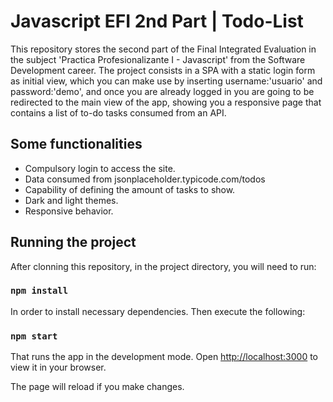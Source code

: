 # Javascript EFI 2nd Part | Todo-List
This repository stores the second part of the Final Integrated Evaluation in the subject 'Practica Profesionalizante I - Javascript' from the Software Development career. The project consists in a SPA with a static login form as initial view, which you can make use by inserting username:'usuario' and password:'demo', and once you are already logged in you are going to be redirected to the main view of the app, showing you a responsive page that contains a list of to-do tasks consumed from an API. 

## Some functionalities

  - Compulsory login to access the site.
  - Data consumed from jsonplaceholder.typicode.com/todos
  - Capability of defining the amount of tasks to show.
  - Dark and light themes.
  - Responsive behavior.

## Running the project

After clonning this repository, in the project directory, you will need to run:

### `npm install`

In order to install necessary dependencies. Then execute the following:

### `npm start`

That runs the app in the development mode.
Open [http://localhost:3000](http://localhost:3000) to view it in your browser.

The page will reload if you make changes.

